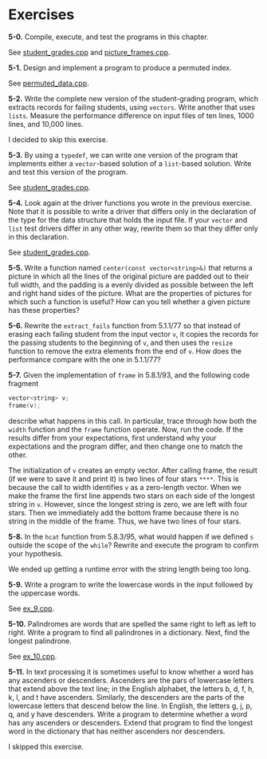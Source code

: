 # Exercises

**5-0.** Compile, execute, and test the programs in this chapter.

See [student_grades.cpp](./student_grades.cpp) and 
[picture_frames.cpp](./picture_frames.cpp).

**5-1.** Design and implement a program to produce a permuted index. 

See [permuted_data.cpp](permuted_index/permuted_index.cpp).

**5-2.** Write the complete new version of the student-grading program, which
extracts records for failing students, using `vectors`. Write another that uses
`lists`. Measure the performance difference on input files of ten lines, 1000
lines, and 10,000 lines.

I decided to skip this exercise.

**5-3.** By using a `typedef`, we can write one version of the program that 
implements either a `vector`-based solution of a `list`-based solution. Write 
and test this version of the program.

See [student_grades.cpp](./student_grades.cpp).

**5-4.** Look again at the driver functions you wrote in the previous exercise.
Note that it is possible to write a driver that differs only in the declaration
of the type for the data structure that holds the input file. If your `vector`
and `list` test drivers differ in any other way, rewrite them so that they 
differ only in this declaration.

See [student_grades.cpp](./student_grades.cpp).

**5-5.** Write a function named `center(const vector<string>&)` that returns a
picture in which all the lines of the original picture are padded out to their
full width, and the padding is a evenly divided as possible between the left and
right hand sides of the picture. What are the properties of pictures for which
such a function is useful? How can you tell whether a given picture has these
properties?

**5-6.** Rewrite the `extract_fails` function from 5.1.1/77 so that instead of
erasing each failing student from the input vector `v`, it copies the records
for the passing students to the beginning of `v`, and then uses the `resize` 
function to remove the extra elements from the end of `v`. How does the 
performance compare with the one in 5.1.1/77?

**5-7.** Given the implementation of `frame` in 5.8.1/93, and the following code
fragment

```cpp
vector<string> v;
frame(v);
```
describe what happens in this call. In particular, trace through how both the 
`width` function and the `frame` function operate. Now, run the code. If the 
results differ from your expectations, first understand why your expectations
and the program differ, and then change one to match the other.

The initialization of `v` creates an empty vector. After calling frame, the
result (if we were to save it and print it) is two lines of four stars `****`.
This is because the call to width identifies `v` as a zero-length vector. When
we make the frame the first line appends two stars on each side of the longest
string in `v`. However, since the longest string is zero, we are left with four
stars. Then we immediately add the bottom frame because there is no string in
the middle of the frame. Thus, we have two lines of four stars.

**5-8.** In the `hcat` function from 5.8.3/95, what would happen if we defined
`s` outside the scope of the `while`? Rewrite and execute the program to confirm
your hypothesis.

We ended up getting a runtime error with the string length being too long.

**5-9.** Write a program to write the lowercase words in the input followed by
the uppercase words.

See [ex_9.cpp](./ex_9.cpp).

**5-10.** Palindromes are words that are spelled the same right to left as left
to right. Write a program to find all palindrones in a dictionary. Next, find
the longest palindrone.

See [ex_10.cpp](./ex_10.cpp).

**5-11.** In text processing it is sometimes useful to know whether a word has
any ascenders or descenders. Ascenders are the pars of lowercase letters that 
extend above the text line; in the English alphabet, the letters b, d, f, h, k,
l, and t have ascenders. Similarly, the descenders are the parts of the 
lowercase letters that descend below the line. In English, the letters g, j, p,
q, and y have descenders. Write a program to determine whether a word has any 
ascenders or descenders. Extend that program to find the longest word in the 
dictionary that has neither ascenders nor descenders.

I skipped this exercise.
